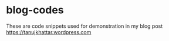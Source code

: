 # blog-codes
These are code snippets used for demonstration in my blog post https://tanujkhattar.wordpress.com 
